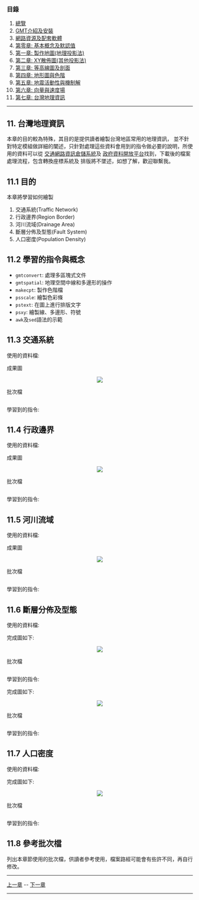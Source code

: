 
### 目錄
1. [總覽](/index.md)
2. [GMT介紹及安裝](/intro_install.md)
3. [網路資源及配套軟體](/net_software.md)
4. [第零章: 基本概念及默認值](/basic_defaults.md)
5. [第一章: 製作地圖(地理投影法)](/projection.md)
6. [第二章: XY散佈圖(其他投影法)](/xy_figure.md)
7. [第三章: 等高線圖及剖面](/contour_profile.md)
8. [第四章: 地形圖與色階](/topography_cpt.md)
9. [第五章: 地震活動性與機制解](/seismicity_meca.md)
10. [第六章: 向量與速度場](/vector_velocity.md)
11. [第七章: 台灣地理資訊](/taiwan_geography.md)

---

## 11. 台灣地理資訊
本章的目的較為特殊，其目的是提供讀者繪製台灣地區常用的地理資訊，
並不針對特定模組做詳細的闡述，只針對處理這些資料會用到的指令做必要的說明，所使用的資料可以從
[交通網路資訊倉儲系統](https://gist.motc.gov.tw)及
[政府資料開放平台](https://data.gov.tw/)找到，下載後的檔案處理流程，包含轉換座標系統及
排版將不墜述，如想了解，歡迎聯繫我。

## 11.1 目的
本章將學習如何繪製
  1. 交通系統(Traffic Network)
  2. 行政邊界(Region Border)
  3. 河川流域(Drainage Area)
  4. 斷層分佈及型態(Fault System)
  5. 人口密度(Population Density)

## 11.2 學習的指令與概念

* `gmtconvert`: 處理多區塊式文件
* `gmtspatial`: 地理空間中線和多邊形的操作
* `makecpt`: 製作色階檔
* `psscale`: 繪製色彩條
* `pstext`: 在圖上進行排版文字
* `psxy`: 繪製線、多邊形、符號
* `awk`及`sed`語法的示範

## 11.3 交通系統

使用的資料檔:

成果圖
<p align="center">
  <img src="fig/11_3_taiwan_road_1.png"/>
</p>

批次檔
```bash
```
學習到的指令:


## 11.4 行政邊界

使用的資料檔:

成果圖
<p align="center">
  <img src="fig/11_4_region_border_1.png"/>
</p>

批次檔
```bash
```
學習到的指令:

## 11.5 河川流域

使用的資料檔:

成果圖
<p align="center">
  <img src="fig/11_5_drainage_area_1.png"/>
</p>

批次檔
```bash
```
學習到的指令:

## 11.6 斷層分佈及型態

使用的資料檔:

完成圖如下:
<p align="center">
  <img src="fig/11_6_cgs_fault_1.png"/>
</p>

批次檔
```bash
```
學習到的指令:

完成圖如下:
<p align="center">
  <img src="fig/11_6_fault_type_1.png"/>
</p>

批次檔
```bash
```
學習到的指令:


## 11.7 人口密度

使用的資料檔:

完成圖如下:
<p align="center">
  <img src="fig/11_7_population_density_1.png"/>
</p>

批次檔
```bash
```
學習到的指令:

## 11.8 參考批次檔
列出本章節使用的批次檔，供讀者參考使用，檔案路經可能會有些許不同，再自行修改。

---

[上一章](/vector_velocity.md) -- [下一章](/taiwan_geography.md)

---
